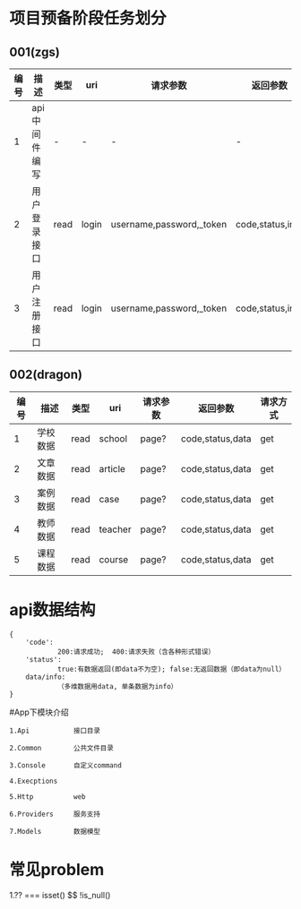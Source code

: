 

# 项目预备阶段任务划分
## 001(zgs)
| 编号  | 描述  | 类型  | uri  | 请求参数  | 返回参数  | 请求方式 |
| ------------ | ------------ | ------------ | ------------ | ------------ | ------------ | ------------ |
| 1  | api中间件编写  | -  | -  | -  | -  | -|
| 2  | 用户登录接口  | read  | login  | username,password,_token  |  code,status,info | post|
| 3  | 用户注册接口  | read  | login  | username,password,_token  |  code,status,info | post|

## 002(dragon)
| 编号  | 描述  | 类型  | uri  | 请求参数  | 返回参数  | 请求方式 |
| ------------ | ------------ | ------------ | ------------ | ------------ | ------------ | ------------ |
| 1  | 学校数据  | read  | school  | page?  |  code,status,data | get|
| 2  | 文章数据  | read  | article  | page?  |  code,status,data |get|
| 3  | 案例数据  | read  | case  | page?  |  code,status,data |get|
| 4  | 教师数据  | read  | teacher  | page?  |  code,status,data |get|
| 5  | 课程数据  | read  | course  | page?  |  code,status,data |get|

# api数据结构

    {
        'code':     
                200:请求成功;  400:请求失败（含各种形式错误）
        'status':   
                true:有数据返回(即data不为空); false:无返回数据（即data为null）
        data/info:  
                （多维数据用data, 单条数据为info）
    }  


#App下模块介绍

    1.Api           接口目录
    
    2.Common        公共文件目录
    
    3.Console       自定义command
    
    4.Execptions
    
    5.Http          web
    
    6.Providers     服务支持
    
    7.Models        数据模型
    
# 常见problem

1.?? === isset() $$ !is_null()

 